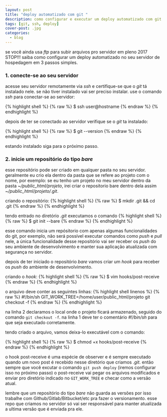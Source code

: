 ```yaml
---
layout: post
title: "deploy automatizado com git "
description: como configurar e executar um deploy automatizado com git
tags: [git, ssh, deploy]
cover-post: .jpg
categories:
  - blog
---
```


se você ainda usa *ftp* para subir arquivos pro servidor em pleno 2017 STOP!!! saiba como configurar um deploy automatizado no seu servidor de hospedagem em 3 passos simples.


### 1. conecte-se ao seu servidor

acesse seu servidor remotamente via *ssh* e certifique-se que o *git* tá instalado nele. se não tiver instalado vai ser preciso instalar. use o comando *ssh* para conectar-se ao servidor:

{% highlight shell %}
{% raw %}
  $ ssh user@hostname
{% endraw %}
{% endhighlight %}

depois de ter se conectado ao servidor verifique se o *git* ta instalado:

{% highlight shell %}
{% raw %}
  $ git --version
{% endraw %}
{% endhighlight %}

estando instalado siga para o próximo passo.

### 2. inicie um repositório do tipo *bare*

esse repositório pode ser criado em qualquer pasta no seu servidor. geralmente eu crio ela dentro da pasta que se refere ao projeto com o nome, por exemplo:
se eu tenho um projeto no meu servidor dentro da pasta *~/public_html/projeto*, irei criar o repositorio bare dentro dela assim *~/public_html/projeto/.git*.

criando o repositório:
{% highlight shell %}
{% raw %}
  $ mkdir .git && cd .git
{% endraw %}
{% endhighlight %}

tendo entrado no diretório *.git* executamos o comando
{% highlight shell %}
{% raw %}
  $ git init --bare
{% endraw %}
{% endhighlight %}

esse comando inicia um repósitorio com apenas algumas funcionalidades do git, por exemplo, não será possível executar comandos como *push* e *pull* nele, a única funcionalidade desse repositório vai ser receber os *push* do seu ambiente de desenvolvimento e manter sua aplicação atualizada com segurança no servidor.

depois de ter iniciado o repositório *bare* vamos criar um *hook* para receber os *push* do ambiente de desenvolvimento.

criando o *hook*:
{% highlight shell %}
{% raw %}
  $ vim hooks/post-receive
{% endraw %}
{% endhighlight %}

o arquivo deve conter as seguintes linhas:
{% highlight shell linenos %}
{% raw %}
#!/bin/sh
GIT_WORK_TREE=/home/user/public_html/projeto git checkout -f
{% endraw %}
{% endhighlight %}

na linha 2 declaramos o local onde o projeto ficará armazenado, seguido do comando `git checkout -f`. na linha 1 deve ter o comentário *#!/bin/sh* para que seja executado corretamente.

tendo criado o arquivo, vamos deixa-lo executável com o comando:

{% highlight shell %}
{% raw %}
  $ chmod +x hooks/post-receive
{% endraw %}
{% endhighlight %}

o hook post-receive é uma espécie de observer e é sempre executado quando um novo post é recebido nesse diretório que criamos *.git*. então sempre que você excutar o comando `git push deploy` (iremos configurar isso no próximo passo) o post-receive vai pegar os arquivos modificados e enviar pro diretório indicado no `GIT_WORK_TREE` e checar como a versão atual.

lembre que um repositório do tipo *bare* não guarda as versões por isso trabalhe com Github/Gitlab/Bitbucket/etc pra fazer o versionamento. esse repo que criamos no servidor só vai ser responsável para manter atualizada a ultima versão que é enviada pra ele.

